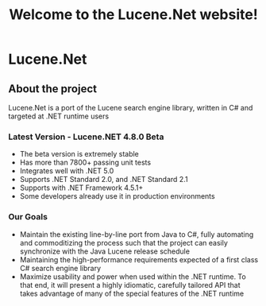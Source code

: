 ﻿---
title: Welcome to the Lucene.Net website!
description: Lucene.Net is a port of the Lucene search engine library, written in C# and targeted at .NET runtime users.
documentType: index
---

Lucene.Net
===============

<h2 id="about" class="text-center">About the project</h2>

Lucene.Net is a port of the Lucene search engine library, written in C# and targeted at .NET runtime users

### Latest Version - Lucene.NET 4.8.0 Beta

* The beta version is extremely stable
* Has more than 7800+ passing unit tests
* Integrates well with .NET 5.0 
* Supports .NET Standard 2.0, and .NET Standard 2.1 
* Supports with .NET Framework 4.5.1+
* Some developers already use it in production environments

### Our Goals

* Maintain the existing line-by-line port from Java to C#, fully automating and commoditizing the process such that the project can easily synchronize with the Java Lucene release schedule
* Maintaining the high-performance requirements expected of a first class C# search engine library
* Maximize usability and power when used within the .NET runtime. To that end, it will present a highly idiomatic, carefully tailored API that takes advantage of many of the special features of the .NET runtime